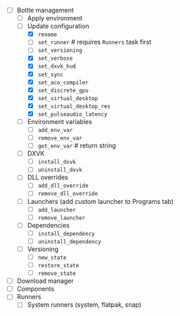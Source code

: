 - [ ] Bottle management
    - [ ] Apply environment
    - [ ] Update configuration
        - [x] `rename`
        - [ ] `set_runner` # requires `Runners` task first
        - [ ] `set_versioning`
        - [x] `set_verbose`
        - [x] `set_dxvk_hud`
        - [x] `set_sync`
        - [x] `set_aco_compiler`
        - [x] `set_discrete_gpu`
        - [x] `set_virtual_desktop`
        - [x] `set_virtual_desktop_res`
        - [x] `set_pulseaudio_latency`
    - [ ] Environment variables
        - [ ] `add_env_var`
        - [ ] `remove_env_var`
        - [ ] `get_env_var` # return string
    - [ ] DXVK
        - [ ] `install_dxvk`
        - [ ] `uninstall_dxvk`
    - [ ] DLL overrides
        - [ ] `add_dll_override`
        - [ ] `remove_dll_override`
    - [ ] Launchers (add custom launcher to Programs tab)
        - [ ] `add_launcher`
        - [ ] `remove_launcher`
    - [ ] Dependencies
        - [ ] `install_dependency`
        - [ ] `uninstall_dependency`
    - [ ] Versioning
        - [ ] `new_state`
        - [ ] `restore_state`
        - [ ] `remove_state`
- [ ] Download manager
- [ ] Components
- [ ] Runners
    - [ ] System runners (system, flatpak, snap)
